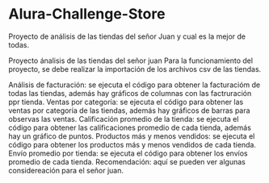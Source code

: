 # Alura-Challenge-Store
Proyecto de análisis de las tiendas del señor Juan y cual es la mejor de todas.


Proyecto ánalisis de las tiendas del señor juan Para la funcionamiento del proyecto, se debe realizar la importación de los archivos csv de las tiendas.

Análisis de facturación: se ejecuta el código para obtener la facturacióm de todas las tiendas, además hay gráficos de columnas con las factruración ppr tienda.
Ventas por categoría: se ejecuta el código para obtener las ventas por categoría de las tiendas, además hay gráficos de barras para observas las ventas.
Calificación promedio de la tienda: se ejecuta el código para obtener las calificaciones promedio de cada tienda, además hay un gráfico de puntos.
Productos más y menos vendidos: se ejecuta el código para obtener los productos más y menos vendidos de cada tienda.
Envío promedio por tienda: se ejecuta el código para obtener los envíos promedio de cada tienda.
Recomendación: aquí se pueden ver algunas considereación para el señor juan.

